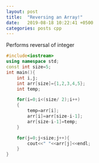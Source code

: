 ```yaml
---
layout: post
title:  "Reversing an Array!"
date:   2019-08-18 10:22:41 +0500
categories: posts cpp
---
```

Performs reversal of integer

```cpp
#include<iostream>
using namespace std;
const int size=5;
int main(){
	int i,j;
	int arr[size]={1,2,3,4,5};
	int temp;

	for(i=0;i<(size/ 2);i++)
	{
		temp=arr[i];
		arr[i]=arr[size-i-1];
		arr[size-i-1]=temp;		
	}

	for(j=0;j<size;j++){
		cout<<" "<<arr[j]<<endl;
	}
}
```

[jekyll-docs]: https://jekyllrb.com/docs/home
[jekyll-gh]:   https://github.com/jekyll/jekyll
[jekyll-talk]: https://talk.jekyllrb.com/
